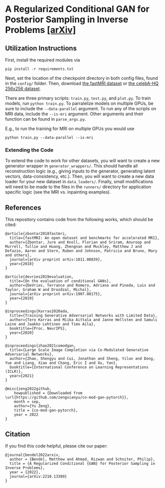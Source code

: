 # A Regularized Conditional GAN for Posterior Sampling in Inverse Problems [[arXiv]](https://arxiv.org/abs/2210.13389)
## Utilization Instructions
First, install the required modules via
```
pip install -r requirements.txt
```

Next, set the location of the checkpoint directory in both config files, found in the ``config/`` folder. Then,
download [the fastMRI dataset](https://fastmri.med.nyu.edu/) or [the celebA-HQ 256x256 dataset](https://drive.google.com/drive/folders/11Vz0fqHS2rXDb5pprgTjpD7S2BAJhi1P).

There are three primary scripts: ``train.py``, ``test.py``, and ``plot.py``. To train models, run
```python train.py```. To parralelize models on multiple GPUs, be sure to include the ``--data-parallel`` argument.
To run any of the scripts on MRI data, include the ``--is-mri`` argument. Other arguments and
their function can be found in ``parse_args.py``.

E.g., to run the training for MRI on multiple GPUs you would use
```
python train.py --data-parallel --is-mri
```

### Extending the Code
To extend the code to work for other datasets, you will want to create a new generator
wrapper in ``generator_wrappers/``. This should handle all reconstruction logic (e.g., giving inputs to the generator,
generating latent vectors, data-consistency, etc.). Then, you will want to create a new data loader
for your new dataset in ``data_loaders/``. Finally, small modifications will need to be made to the files in
the ``runners/`` directory for application specific logic (see the MRI vs. inpainting examples).

## References
This repository contains code from the following works, which should be cited:

```
@article{zbontar2018fastmri,
  title={fastMRI: An open dataset and benchmarks for accelerated MRI},
  author={Zbontar, Jure and Knoll, Florian and Sriram, Anuroop and Murrell, Tullie and Huang, Zhengnan and Muckley, Matthew J and Defazio, Aaron and Stern, Ruben and Johnson, Patricia and Bruno, Mary and others},
  journal={arXiv preprint arXiv:1811.08839},
  year={2018}
}

@article{devries2019evaluation,
  title={On the evaluation of conditional GANs},
  author={DeVries, Terrance and Romero, Adriana and Pineda, Luis and Taylor, Graham W and Drozdzal, Michal},
  journal={arXiv preprint arXiv:1907.08175},
  year={2019}
}

@inproceedings{Karras2020ada,
  title={Training Generative Adversarial Networks with Limited Data},
  author={Tero Karras and Miika Aittala and Janne Hellsten and Samuli Laine and Jaakko Lehtinen and Timo Aila},
  booktitle={Proc. NeurIPS},
  year={2020}
}

@inproceedings{zhao2021comodgan,
  title={Large Scale Image Completion via Co-Modulated Generative Adversarial Networks},
  author={Zhao, Shengyu and Cui, Jonathan and Sheng, Yilun and Dong, Yue and Liang, Xiao and Chang, Eric I and Xu, Yan},
  booktitle={International Conference on Learning Representations (ICLR)},
  year={2021}
}

@misc{zeng2022github,
    howpublished = {Downloaded from \url{https://github.com/zengxianyu/co-mod-gan-pytorch}},
    month = sep,
    author={Yu Zeng},
    title = {co-mod-gan-pytorch},
    year = 2022
}
```

## Citation
If you find this code helpful, please cite our paper:
```
@journal{bendel2022arxiv,
  author = {Bendel, Matthew and Ahmad, Rizwan and Schniter, Philip},
  title = {A Regularized Conditional {GAN} for Posterior Sampling in Inverse Problems},
  year = {2022},
  journal={arXiv:2210.13389}
}
```